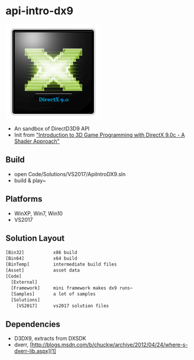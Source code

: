 # api-intro-dx9

![](Asset/directx-9-logo.png)

 * An sandbox of DirectD3D9 API
 * Init from ["Introduction to 3D Game Programming with DirectX 9.0c - A Shader Approach"][2]


## Build

 * open Code/Solutions/VS2017/ApiIntroDX9.sln
 * build & play~


## Platforms

 * WinXP, Win7, Win10
 * VS2017


## Solution Layout

```
[Bin32]           x86 build
[Bin64]           x64 build
[BinTemp]         intermediate build files
[Asset]           asset data
[Code]
  [External]
  [Framework]     mini framework makes dx9 runs~
  [Samples]       a lot of samples
  [Solutions]
    [VS2017]      vs2017 solution files
```


## Dependencies

 * D3DX9, extracts from DXSDK
 * dxerr, [http://blogs.msdn.com/b/chuckw/archive/2012/04/24/where-s-dxerr-lib.aspx][1]


[1]:http://blogs.msdn.com/b/chuckw/archive/2012/04/24/where-s-dxerr-lib.aspx
[2]:https://www.amazon.com/Introduction-Game-Programming-Directx-9-0C/dp/1598220160/
